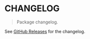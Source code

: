 # CHANGELOG

> Package changelog.

See [GitHub Releases](https://github.com/stdlib-js/blas-ext-base-gapx/releases) for the changelog.